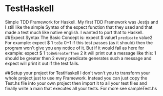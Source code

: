 # TestHaskell 
Simple TDD Framework for Haskell.
My first TDD Framework was Jestjs and I still 
like the simple Syntax of the expect function
that they used and that made a test much like
native english.
I wanted to port that to Haskell.
##Expect Syntax
The Basic Concept is:
  expect $ value1 `predicate` value2
For example:
  expect $ 1 `toBe` 0+1
if this test passes (as it should) then the program won't give
you any  notice of it. But if it would fail as here for example:
  expect $ 1 `toBeGreaterThen` 2
it will print out a message like this:
  1 should be greater then 2
every predicate generates such a  message and expect will print it out
if the test fails.

##Setup your project for TestHaskell
I don't won't you to transform your whole project
just to use my Framework. Instead you can just copy the 
Test.hs file into your own project then
import it to all your test files
and finally write a main that executes all your tests.
For more see sampleTest.hs
